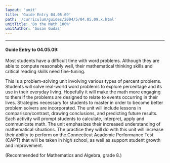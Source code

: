 ```yaml
---
layout: 'unit'
title: 'Guide Entry 04.05.09'
path: '/curriculum/guides/2004/5/04.05.09.x.html'
unitTitle: 'Do the Math 100%'
unitAuthor: 'Susan Gudas'
---
```


<body>
<hr/>
 <h4>
  Guide Entry to 04.05.09:
 </h4>
 <p>
  Most students have a difficult time with word problems.  Although they are able to compute reasonably well, their mathematical thinking skills and critical reading skills need fine-tuning.
 </p>
<p>
  This is a problem-solving unit involving various types of percent problems.  Students will solve real-world word problems to explore percentage and its use in their everyday living.  Hopefully it will make the math more engaging to them if the problems are designed to relate to events occurring in their lives.  Strategies necessary for students to master in order to become better problem solvers are incorporated.  The unit will include lessons in comparison/contrast, drawing conclusions, and predicting future results. Each activity will prompt students to calculate, interpret, apply and communicate math.  The unit emphasizes their increased understanding of mathematical situations.  The practice they will do with this unit will increase their ability to perform on the Connecticut Academic Performance Test (CAPT) that will be taken in high school, as well as support student growth and improvement.
 </p>
<p>
  (Recommended for Mathematics and Algebra, grade 8.)
 </p>

</body>
